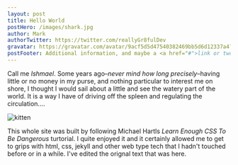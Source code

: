 ```yaml
---
layout: post
title: Hello World
postHero: /images/shark.jpg
author: Mark
authorTwitter: https://twitter.com/reallyGr8fulDev
gravatar: https://gravatar.com/avatar/9acf5d5d47540382469bb5d6d12337a4?s=150
postFooter: Additional information, and maybe a <a href="#">link or two</a>
---
```


Call me *Ishmael*. Some years ago–*never mind how long
precisely*–having little or no money in my purse, and nothing
particular to interest me on shore, I thought I would sail about a little
and see the watery part of the world. It is a way I have of driving off
the spleen and regulating the circulation....

<img class="pull-left" src="https://placekitten.com/g/400/200" alt="kitten">

This whole site was built by following Michael Hartls *Learn Enough CSS To Be Dangerous* turtorial.  I quite enjoyed it and it certainly allowed me to get to grips with html, css, jekyll and other web type tech that I hadn't touched before or in a while. I've edited the orignal text that was here.